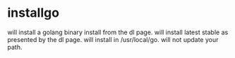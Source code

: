# installgo

will install a golang binary install from the dl page.
will install latest stable as presented by the dl page.
will install in /usr/local/go.
will not update your path.


